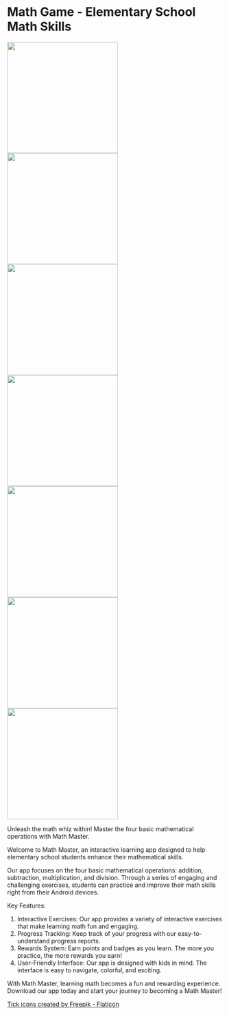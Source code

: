 # Math Game - Elementary School Math Skills

<img src="1.jpg" width="258">   <img src="2.jpg" width="258">
<img src="3.jpg" width="258">   <img src="4.jpg" width="258">
<img src="5.jpg" width="258">   <img src="6.jpg" width="258">
<img src="7.jpg" width="258">   

Unleash the math whiz within! Master the four basic mathematical operations with Math Master.


Welcome to Math Master, an interactive learning app designed to help elementary school students enhance their mathematical skills.

Our app focuses on the four basic mathematical operations: addition, subtraction, multiplication, and division.
Through a series of engaging and challenging exercises, students can practice and improve their math skills right from their Android devices.

Key Features:
  1. Interactive Exercises: Our app provides a variety of interactive exercises that make learning math fun and engaging.
  2. Progress Tracking: Keep track of your progress with our easy-to-understand progress reports.
  3. Rewards System: Earn points and badges as you learn. The more you practice, the more rewards you earn!
  4. User-Friendly Interface: Our app is designed with kids in mind. The interface is easy to navigate, colorful, and exciting.

With Math Master, learning math becomes a fun and rewarding experience. Download our app today and start your journey to becoming a Math Master!

<a href="https://www.flaticon.com/free-icons/tick" title="tick icons">Tick icons created by Freepik - Flaticon</a>
